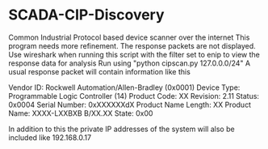 # SCADA-CIP-Discovery
Common Industrial Protocol based device scanner over the internet
This program needs more refinement. The response packets are not displayed.
Use wireshark when running this script with the filter set to enip to view the response data for analysis
Run using "python cipscan.py 127.0.0.0/24"
A usual response packet will contain information like this

Vendor ID: Rockwell Automation/Allen-Bradley (0x0001)
Device Type: Programmable Logic Controller (14)
Product Code: XX
Revision: 2.11
Status: 0x0004
Serial Number: 0xXXXXXXdX
Product Name Length: XX
Product Name: XXXX-LXXBXB B/XX.XX
State: 0x00

In addition to this the private IP addresses of the system will also be included like 192.168.0.17
